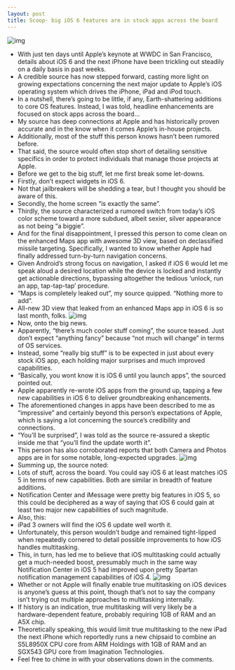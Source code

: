 ```yaml
---
layout: post
title: Scoop- big iOS 6 features are in stock apps across the board
---
```

![img](http://media.idownloadblog.com/wp-content/uploads/2012/06/iOS-5-Lock-Screen-Notifications-screenshot-001.jpg)
* With just ten days until Apple’s keynote at WWDC in San Francisco, details about iOS 6 and the next iPhone have been trickling out steadily on a daily basis in past weeks.
* A credible source has now stepped forward, casting more light on growing expectations concerning the next major update to Apple’s iOS operating system which drives the iPhone, iPad and iPod touch.
* In a nutshell, there’s going to be little, if any, Earth-shattering additions to core OS features. Instead, I was told, headline enhancements are focused on stock apps across the board…
* My source has deep connections at Apple and has historically proven accurate and in the know when it comes Apple’s in-house projects.
* Additionally, most of the stuff this person knows hasn’t been rumored before.
* That said, the source would often stop short of detailing sensitive specifics in order to protect individuals that manage those projects at Apple.
* Before we get to the big stuff, let me first break some let-downs.
* Firstly, don’t expect widgets in iOS 6.
* Not that jailbreakers will be shedding a tear, but I thought you should be aware of this.
* Secondly, the home screen “is exactly the same”.
* Thirdly, the source characterized a rumored switch from today’s iOS color scheme toward a more subdued, albeit sexier, silver appearance as not being “a biggie”.
* And for the final disappointment, I pressed this person to come clean on the enhanced Maps app with awesome 3D view, based on declassified missile targeting. Specifically, I wanted to know whether Apple had finally addressed turn-by-turn navigation concerns.
* Given Android’s strong focus on navigation, I asked if iOS 6 would let me speak aloud a desired location while the device is locked and instantly get actionable directions, bypassing altogether the tedious ‘unlock, run an app, tap-tap-tap’ procedure.
* “Maps is completely leaked out”, my source quipped. “Nothing more to add”.
* All-new 3D view that leaked from an enhanced Maps app in iOS 6 is so last month, folks.
![img](http://media.idownloadblog.com/wp-content/uploads/2012/05/Apple-Maps-3D-View-BGR-teaser.jpg)
* Now, onto the big news.
* Apparently, “there’s much cooler stuff coming”, the source teased. Just don’t expect “anything fancy” because “not much will change” in terms of OS services.
* Instead, some “really big stuff” is to be expected in just about every stock iOS app, each holding major surprises and much improved capabilities.
* “Basically, you wont know it is iOS 6 until you launch apps”, the sourced pointed out.
* Apple apparently re-wrote iOS apps from the ground up, tapping a few new capabilities in iOS 6 to deliver groundbreaking enhancements.
* The aforementioned changes in apps have been described to me as “impressive” and certainly beyond this person’s expectations of Apple, which is saying a lot concerning the source’s credibility and connections.
* “You’ll be surprised”, I was told as the source re-assured a skeptic inside me that “you’ll find the update worth it”.
* This person has also corroborated reports that both Camera and Photos apps are in for some notable, long-expected upgrades.
![img](http://media.idownloadblog.com/wp-content/uploads/2012/06/iPhone-4S-two-up-Photos-Faces-screenshot-001.jpg)
* Summing up, the source noted:
* Lots of stuff, across the board. You could say iOS 6 at least matches iOS 5 in terms of new capabilities. Both are similar in breadth of feature additions.
* Notification Center and iMessage were pretty big features in iOS 5, so this could be deciphered as a way of saying that iOS 6 could gain at least two major new capabilities of such magnitude.
* Also, this:
* iPad 3 owners will find the iOS 6 update well worth it.
* Unfortunately, this person wouldn’t budge and remained tight-lipped when repeatedly cornered to detail possible improvements to how iOS handles multitasking.
* This, in turn, has led me to believe that iOS multitasking could actually get a much-needed boost, presumably much in the same way Notification Center in iOS 5 had improved upon pretty Spartan notification management capabilities of iOS 4.
![img](http://media.idownloadblog.com/wp-content/uploads/2012/06/iPad-multitasking-bar-screenshot-001.jpg)
* Whether or not Apple will finally enable true multitasking on iOS devices is anyone’s guess at this point, though that’s not to say the company isn’t trying out multiple approaches to multitasking internally.
* If history is an indication, true multitasking will very likely be a hardware-dependent feature, probably requiring 1GB of RAM and an A5X chip.
* Theoretically speaking, this would limit true multitasking to the new iPad the next iPhone which reportedly runs a new chipsaid to combine an S5L8950X CPU core from ARM Holdings with 1GB of RAM and an SGX543 GPU core from Imagination Technologies.
* Feel free to chime in with your observations down in the comments.

